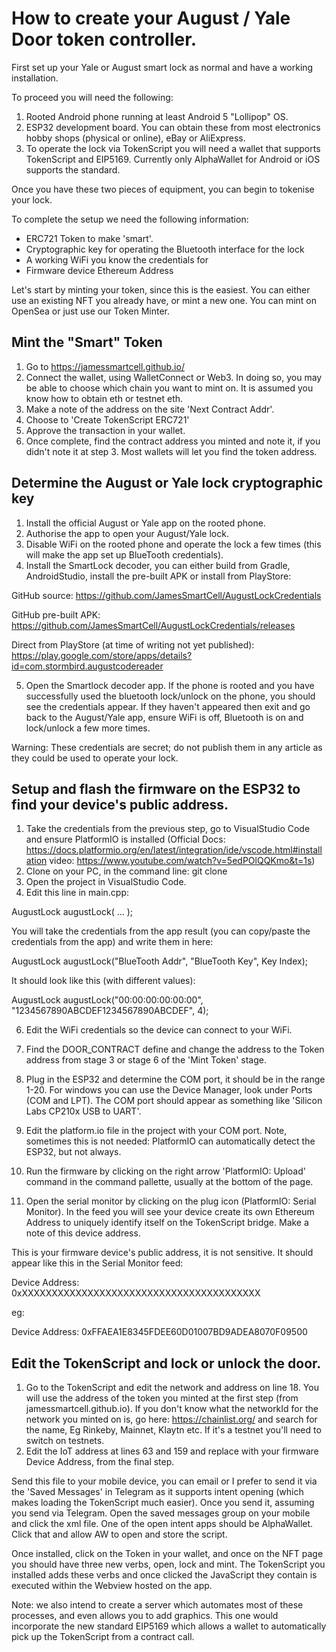 # How to create your August / Yale Door token controller.

First set up your Yale or August smart lock as normal and have a working installation.

To proceed you will need the following:

1. Rooted Android phone running at least Android 5 "Lollipop" OS.
2. ESP32 development board. You can obtain these from most electronics hobby shops (physical or online), eBay or AliExpress.
3. To operate the lock via TokenScript you will need a wallet that supports TokenScript and EIP5169. Currently only AlphaWallet for Android or iOS supports the standard.

Once you have these two pieces of equipment, you can begin to tokenise your lock.

To complete the setup we need the following information:

- ERC721 Token to make 'smart'.
- Cryptographic key for operating the Bluetooth interface for the lock
- A working WiFi you know the credentials for
- Firmware device Ethereum Address

Let's start by minting your token, since this is the easiest. You can either use an existing NFT you already have, or mint a new one. You can mint on OpenSea or just use our Token Minter.

## Mint the "Smart" Token

1. Go to https://jamessmartcell.github.io/
2. Connect the wallet, using WalletConnect or Web3. In doing so, you may be able to choose which chain you want to mint on. It is assumed you know how to obtain eth or testnet eth.
3. Make a note of the address on the site 'Next Contract Addr'.
4. Choose to 'Create TokenScript ERC721'
5. Approve the transaction in your wallet.
6. Once complete, find the contract address you minted and note it, if you didn't note it at step 3. Most wallets will let you find the token address.

## Determine the August or Yale lock cryptographic key

1. Install the official August or Yale app on the rooted phone.
2. Authorise the app to open your August/Yale lock.
3. Disable WiFi on the rooted phone and operate the lock a few times (this will make the app set up BlueTooth credentials).
4. Install the SmartLock decoder, you can either build from Gradle, AndroidStudio, install the pre-built APK or install from PlayStore:

GitHub source: https://github.com/JamesSmartCell/AugustLockCredentials

GitHub pre-built APK: https://github.com/JamesSmartCell/AugustLockCredentials/releases

Direct from PlayStore (at time of writing not yet published): https://play.google.com/store/apps/details?id=com.stormbird.augustcodereader

5. Open the Smartlock decoder app. If the phone is rooted and you have successfully used the bluetooth lock/unlock on the phone, you should see the credentials appear. If they haven't appeared then exit and go back to the August/Yale app, ensure WiFi is off, Bluetooth is on and lock/unlock a few more times.

Warning: These credentials are secret; do not publish them in any article as they could be used to operate your lock.

## Setup and flash the firmware on the ESP32 to find your device's public address.

1. Take the credentials from the previous step, go to VisualStudio Code and ensure PlatformIO is installed (Official Docs: https://docs.platformio.org/en/latest/integration/ide/vscode.html#installation video: https://www.youtube.com/watch?v=5edPOlQQKmo&t=1s)
2. Clone <this repo> on your PC, in the command line: git clone 
3. Open the project in VisualStudio Code.
4. Edit this line in main.cpp: 

AugustLock augustLock( ... );

You will take the credentials from the app result (you can copy/paste the credentials from the app) and write them in here:

AugustLock augustLock("BlueTooth Addr", "BlueTooth Key", Key Index);

It should look like this (with different values):

AugustLock augustLock("00:00:00:00:00:00", "1234567890ABCDEF1234567890ABCDEF", 4);

6. Edit the WiFi credentials so the device can connect to your WiFi.

7. Find the DOOR_CONTRACT define and change the address to the Token address from stage 3 or stage 6 of the 'Mint Token' stage. 

8. Plug in the ESP32 and determine the COM port, it should be in the range 1-20. For windows you can use the Device Manager, look under Ports (COM and LPT). The COM port should appear as something like 'Silicon Labs CP210x USB to UART'.
9. Edit the platform.io file in the project with your COM port. Note, sometimes this is not needed: PlatformIO can automatically detect the ESP32, but not always.
10. Run the firmware by clicking on the right arrow 'PlatformIO: Upload' command in the command pallette, usually at the bottom of the page.
11. Open the serial monitor by clicking on the plug icon (PlatformIO: Serial Monitor). In the feed you will see your device create its own Ethereum Address to uniquely identify itself on the TokenScript bridge. Make a note of this device address.

This is your firmware device's public address, it is not sensitive. It should appear like this in the Serial Monitor feed:

Device Address: 0xXXXXXXXXXXXXXXXXXXXXXXXXXXXXXXXXXXXXXXXX

eg:

Device Address: 0xFFAEA1E8345FDEE60D01007BD9ADEA8070F09500

## Edit the TokenScript and lock or unlock the door.

1. Go to the TokenScript and edit the network and address on line 18. You will use the address of the token you minted at the first step (from jamessmartcell.github.io). If you don't know what the networkId for the network you minted on is, go here: https://chainlist.org/ and search for the name, Eg Rinkeby, Mainnet, Klaytn etc. If it's a testnet you'll need to switch on testnets.
2. Edit the IoT address at lines 63 and 159 and replace with your firmware Device Address, from the final step.

Send this file to your mobile device, you can email or I prefer to send it via the 'Saved Messages' in Telegram as it supports intent opening (which makes loading the TokenScript much easier). Once you send it, assuming you send via Telegram. Open the saved messages group on your mobile and click the xml file. One of the open intent apps should be AlphaWallet. Click that and allow AW to open and store the script.

Once installed, click on the Token in your wallet, and once on the NFT page you should have three new verbs, open, lock and mint. The TokenScript you installed adds these verbs and once clicked the JavaScript they contain is executed within the Webview hosted on the app.

Note: we also intend to create a server which automates most of these processes, and even allows you to add graphics. This one would incorporate the new standard EIP5169 which allows a wallet to automatically pick up the TokenScript from a contract call.
